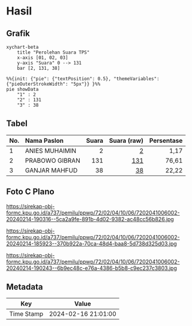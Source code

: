 # Hasil

## Grafik

```mermaid
xychart-beta
    title "Perolehan Suara TPS"
    x-axis [01, 02, 03]
    y-axis "Suara" 0 --> 131
    bar [2, 131, 38]
```

```mermaid
%%{init: {"pie": {"textPosition": 0.5}, "themeVariables": {"pieOuterStrokeWidth": "5px"}} }%%
pie showData
    "1" : 2
    "2" : 131
    "3" : 38
```

## Tabel

| No. | Nama Paslon    | Suara | Suara (raw) | Persentase |
|:--- |:-------------- | -----:| -----------:| ----------:|
| 1   | ANIES MUHAIMIN | 2     | [2][p-1]    | 1,17       |
| 2   | PRABOWO GIBRAN | 131   | [131][p-2]  | 76,61      |
| 3   | GANJAR MAHFUD  | 38    | [38][p-3]   | 22,22      |


[p-1]: https://github.com/gigit-pemilu/pemilu-2024-72-sulawesi-tengah/blob/main/pilpres/hitung-suara/sub/72-sulawesi-tengah/sub/02-poso/sub/04-pamona-puselemba/sub/1006-pamona/sub/002-tps/sub/paslon-1.txt
[p-2]: https://github.com/gigit-pemilu/pemilu-2024-72-sulawesi-tengah/blob/main/pilpres/hitung-suara/sub/72-sulawesi-tengah/sub/02-poso/sub/04-pamona-puselemba/sub/1006-pamona/sub/002-tps/sub/paslon-2.txt
[p-3]: https://github.com/gigit-pemilu/pemilu-2024-72-sulawesi-tengah/blob/main/pilpres/hitung-suara/sub/72-sulawesi-tengah/sub/02-poso/sub/04-pamona-puselemba/sub/1006-pamona/sub/002-tps/sub/paslon-3.txt

## Foto C Plano

https://sirekap-obj-formc.kpu.go.id/a737/pemilu/ppwp/72/02/04/10/06/7202041006002-20240214-190316--5ca2a9fe-891b-4d02-9382-ac48cc56b826.jpg

https://sirekap-obj-formc.kpu.go.id/a737/pemilu/ppwp/72/02/04/10/06/7202041006002-20240214-185923--370b922a-70ca-48d4-baa8-5d738d325d03.jpg

https://sirekap-obj-formc.kpu.go.id/a737/pemilu/ppwp/72/02/04/10/06/7202041006002-20240214-190243--6b9ec48c-e76a-4386-b5b8-c9ec237c3803.jpg


## Metadata

| Key        | Value               |
| ---------- | ------------------- |
| Time Stamp | 2024-02-16 21:01:00 |



